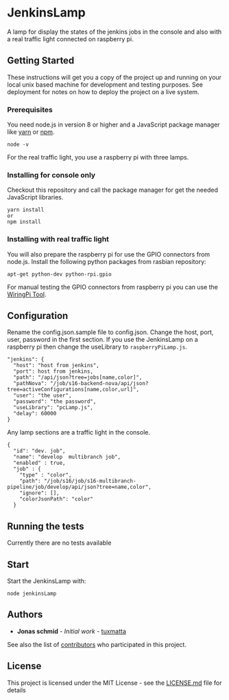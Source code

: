 # JenkinsLamp

A lamp for display the states of the jenkins jobs in the console and also with a real traffic light connected on raspberry pi.

## Getting Started

These instructions will get you a copy of the project up and running on your local unix based machine for development and testing purposes. See deployment for notes on how to deploy the project on a live system.

### Prerequisites

You need node.js in version 8 or higher and a JavaScript package manager like [yarn](https://github.com/yarnpkg/yarn) or [npm](https://www.npmjs.com/).

```
node -v
```

For the real traffic light, you use a raspberry pi with three lamps.

### Installing for console only

Checkout this repository and call the package manager for get the needed JavaScript libraries.

```
yarn install
or
npm install
```


### Installing with real traffic light

You will also prepare the raspberry pi for use the GPIO connectors from node.js. Install the following python packages from rasbian repository:

```
apt-get python-dev python-rpi.gpio
```

For manual testing the GPIO connectors from raspberry pi you can use the  [WiringPi Tool](http://wiringpi.com/).

## Configuration

Rename the config.json.sample file to config.json. Change the  host, port, user, password in the first section. If you use the JenkinsLamp on a raspberry pi then change the useLibrary to `raspberryPiLamp.js`.

```
"jenkins": {
  "host": "host from jenkins",
  "port": host from jenkins,
  "path": "/api/json?tree=jobs[name,color]",
  "pathNova": "/job/s16-backend-nova/api/json?tree=activeConfigurations[name,color,url]",
  "user": "the user",
  "password": "the password",
  "useLibrary": "pcLamp.js",
  "delay": 60000
}
```

Any lamp sections are a traffic light in the console.

```
{
  "id": "dev. job",
  "name": "develop  multibranch job",
  "enabled" : true,
  "job" : {
    "type" : "color",
    "path": "/job/s16/job/s16-multibranch-pipeline/job/develop/api/json?tree=name,color",
    "ignore": [],
    "colorJsonPath": "color"
  }
```

## Running the tests

Currently there are no tests available

## Start

Start the JenkinsLamp with:

```
node jenkinsLamp
```

## Authors

* **Jonas schmid** - *Initial work* - [tuxmatta](https://github.com/tuxmatta)

See also the list of [contributors](https://github.com/your/project/contributors) who participated in this project.

## License

This project is licensed under the MIT License - see the [LICENSE.md](LICENSE.md) file for details
